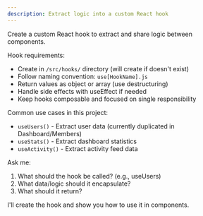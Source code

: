 ```yaml
---
description: Extract logic into a custom React hook
---
```


Create a custom React hook to extract and share logic between components.

Hook requirements:
- Create in `/src/hooks/` directory (will create if doesn't exist)
- Follow naming convention: `use[HookName].js`
- Return values as object or array (use destructuring)
- Handle side effects with useEffect if needed
- Keep hooks composable and focused on single responsibility

Common use cases in this project:
- `useUsers()` - Extract user data (currently duplicated in Dashboard/Members)
- `useStats()` - Extract dashboard statistics
- `useActivity()` - Extract activity feed data

Ask me:
1. What should the hook be called? (e.g., useUsers)
2. What data/logic should it encapsulate?
3. What should it return?

I'll create the hook and show you how to use it in components.
